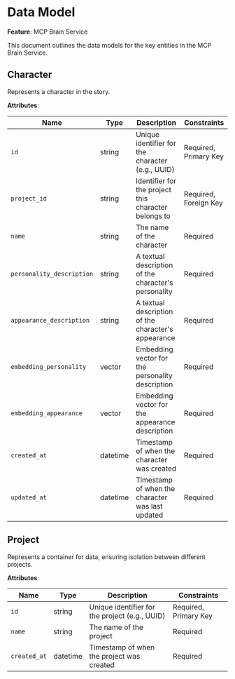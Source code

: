 # Data Model

**Feature**: MCP Brain Service

This document outlines the data models for the key entities in the MCP Brain Service.

## Character

Represents a character in the story.

**Attributes**:

| Name | Type | Description | Constraints |
|---|---|---|---|
| `id` | string | Unique identifier for the character (e.g., UUID) | Required, Primary Key |
| `project_id` | string | Identifier for the project this character belongs to | Required, Foreign Key |
| `name` | string | The name of the character | Required |
| `personality_description` | string | A textual description of the character's personality | Required |
| `appearance_description` | string | A textual description of the character's appearance | Required |
| `embedding_personality` | vector | Embedding vector for the personality description | Required |
| `embedding_appearance` | vector | Embedding vector for the appearance description | Required |
| `created_at` | datetime | Timestamp of when the character was created | Required |
| `updated_at` | datetime | Timestamp of when the character was last updated | Required |

## Project

Represents a container for data, ensuring isolation between different projects.

**Attributes**:

| Name | Type | Description | Constraints |
|---|---|---|---|
| `id` | string | Unique identifier for the project (e.g., UUID) | Required, Primary Key |
| `name` | string | The name of the project | Required |
| `created_at` | datetime | Timestamp of when the project was created | Required |
